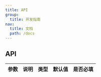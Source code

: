 ```yaml
---
title: API
group:
  title: 开发指南
nav:
  title: 文档
  path: /docs
---
```


## API

| 参数 | 说明 | 类型 | 默认值 | 是否必填 |
| ---- | ---- | ---- | ------ | -------- |